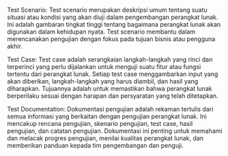 Test Scenario:
Test scenario merupakan deskripsi umum tentang suatu situasi atau kondisi yang akan diuji dalam pengembangan perangkat lunak. Ini adalah gambaran tingkat tinggi tentang bagaimana perangkat lunak akan digunakan dalam kehidupan nyata. Test scenario membantu dalam merencanakan pengujian dengan fokus pada tujuan bisnis atau pengguna akhir.

Test Case:
Test case adalah serangkaian langkah-langkah yang rinci dan terperinci yang perlu dijalankan untuk menguji suatu fitur atau fungsi tertentu dari perangkat lunak. Setiap test case menggambarkan input yang akan diberikan, langkah-langkah yang harus diambil, dan hasil yang diharapkan. Tujuannya adalah untuk memastikan bahwa perangkat lunak berperilaku sesuai dengan harapan dan persyaratan yang telah ditetapkan.

Test Documentation:
Dokumentasi pengujian adalah rekaman tertulis dari semua informasi yang berkaitan dengan pengujian perangkat lunak. Ini mencakup rencana pengujian, skenario pengujian, test case, hasil pengujian, dan catatan pengujian. Dokumentasi ini penting untuk memahami dan melacak progres pengujian, menilai kualitas perangkat lunak, dan memberikan panduan kepada tim pengembangan dan penguji.
